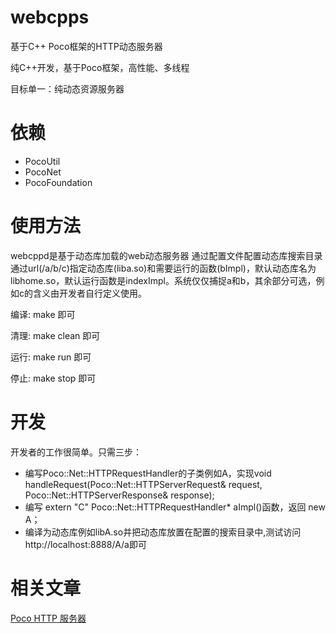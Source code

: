 # webcpps
基于C++ Poco框架的HTTP动态服务器

纯C++开发，基于Poco框架，高性能、多线程

目标单一：纯动态资源服务器

# 依赖
* PocoUtil 
* PocoNet 
* PocoFoundation

# 使用方法
webcppd是基于动态库加载的web动态服务器
通过配置文件配置动态库搜索目录
通过url(/a/b/c)指定动态库(liba.so)和需要运行的函数(bImpl)，默认动态库名为libhome.so，默认运行函数是indexImpl。系统仅仅捕捉a和b，其余部分可选，例如c的含义由开发者自行定义使用。

编译:
make
即可

清理:
make clean
即可

运行:
make run
即可

停止:
make stop
即可

# 开发
开发者的工作很简单。只需三步：

* 编写Poco::Net::HTTPRequestHandler的子类例如A，实现void handleRequest(Poco::Net::HTTPServerRequest& request, Poco::Net::HTTPServerResponse& response);
* 编写 extern "C" Poco::Net::HTTPRequestHandler* aImpl()函数，返回 new A；
* 编译为动态库例如libA.so并把动态库放置在配置的搜索目录中,测试访问http://localhost:8888/A/a即可

# 相关文章
[Poco HTTP 服务器](http://www.webcpp.net/blog/set/6.html)
